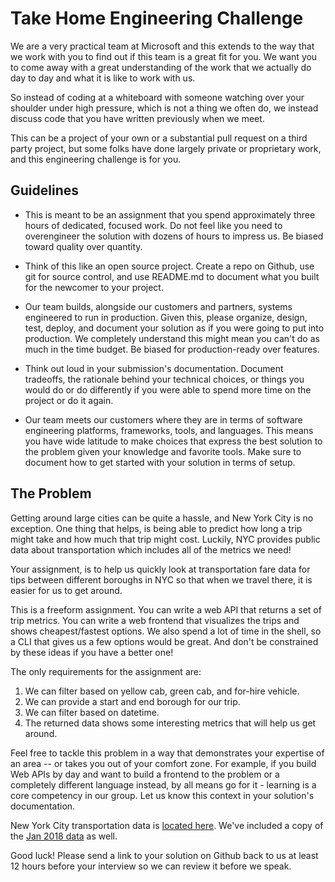 # Take Home Engineering Challenge

We are a very practical team at Microsoft and this extends to the way that we work with you to find out if this team is a great fit for you. We want you to come away with a great understanding of the work that we actually do day to day and what it is like to work with us.

So instead of coding at a whiteboard with someone watching over your shoulder under high pressure, which is not a thing we often do, we instead discuss code that you have written previously when we meet.

This can be a project of your own or a substantial pull request on a third party project, but some folks have done largely private or proprietary work, and this engineering challenge is for you.

## Guidelines

-   This is meant to be an assignment that you spend approximately three hours of dedicated, focused work. Do not feel like you need to overengineer the solution with dozens of hours to impress us. Be biased toward quality over quantity.

-   Think of this like an open source project. Create a repo on Github, use git for source control, and use README.md to document what you built for the newcomer to your project.

-   Our team builds, alongside our customers and partners, systems engineered to run in production. Given this, please organize, design, test, deploy, and document your solution as if you were going to put into production. We completely understand this might mean you can't do as much in the time budget. Be biased for production-ready over features.

-   Think out loud in your submission's documentation. Document tradeoffs, the rationale behind your technical choices, or things you would do or do differently if you were able to spend more time on the project or do it again.

-   Our team meets our customers where they are in terms of software engineering platforms, frameworks, tools, and languages. This means you have wide latitude to make choices that express the best solution to the problem given your knowledge and favorite tools. Make sure to document how to get started with your solution in terms of setup.

## The Problem

Getting around large cities can be quite a hassle, and New York City is no exception. One thing that helps, is being able to predict how long a trip might take and how much that trip might cost. Luckily, NYC provides public data about transportation which includes all of the metrics we need!

Your assignment, is to help us quickly look at transportation fare data for tips between different boroughs in NYC so that when we travel there, it is easier for us to get around.

This is a freeform assignment. You can write a web API that returns a set of trip metrics. You can write a web frontend that visualizes the trips and shows cheapest/fastest options. We also spend a lot of time in the shell, so a CLI that gives us a few options would be great. And don't be constrained by these ideas if you have a better one!

The only requirements for the assignment are:

1. We can filter based on yellow cab, green cab, and for-hire vehicle.
2. We can provide a start and end borough for our trip.
3. We can filter based on datetime.
4. The returned data shows some interesting metrics that will help us get around.

Feel free to tackle this problem in a way that demonstrates your expertise of an area -- or takes you out of your comfort zone. For example, if you build Web APIs by day and want to build a frontend to the problem or a completely different language instead, by all means go for it - learning is a core competency in our group. Let us know this context in your solution's documentation.

New York City transportation data is [located here](https://www1.nyc.gov/site/tlc/about/tlc-trip-record-data.page). We've included a copy of the [Jan 2018 data](https://cseboulderinterview.blob.core.windows.net/triprecord/tripdata.zip) as well.

Good luck! Please send a link to your solution on Github back to us at least 12 hours before your interview so we can review it before we speak.

